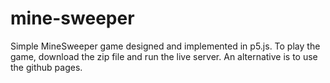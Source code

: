 # mine-sweeper
Simple MineSweeper game designed and implemented in p5.js. To play the game, download the zip file and run the live server. An alternative is to use the github pages.
